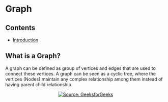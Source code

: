 # Graph

## Contents

* [Introduction](https://github.com/thenickrj/Data-Structures/blob/main/Graph/Readme.md#what-is-a-graph)


## What is a Graph?

A graph can be defined as group of vertices and edges that are used to connect these vertices. A graph can be seen as a cyclic tree, where the vertices (Nodes) maintain any complex relationship among them instead of having parent child relationship.

<p align="center">
  <a href="https://evilmartians.com/?utm_source=size-limit">
    <img src="https://www.geeksforgeeks.org/wp-content/uploads/undirectedgraph.png"
         alt="Source: GeeksforGeeks">
  </a>
</p>
